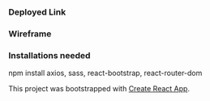 ### Deployed Link

### Wireframe


### Installations needed

npm install axios, sass, react-bootstrap, react-router-dom

This project was bootstrapped with [Create React App](https://github.com/facebook/create-react-app).